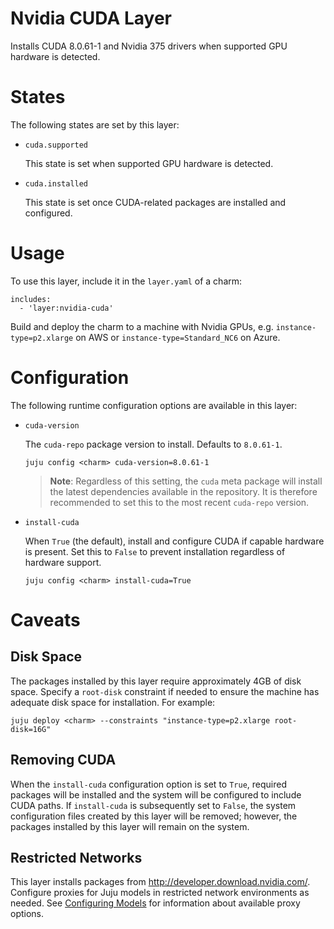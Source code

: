 # Nvidia CUDA Layer

Installs CUDA 8.0.61-1 and Nvidia 375 drivers when supported GPU hardware is
detected.


# States

The following states are set by this layer:

* `cuda.supported`

  This state is set when supported GPU hardware is detected.

* `cuda.installed`

  This state is set once CUDA-related packages are installed and configured.


# Usage

To use this layer, include it in the `layer.yaml` of a charm:

    includes:
      - 'layer:nvidia-cuda'

Build and deploy the charm to a machine with Nvidia GPUs, e.g.
`instance-type=p2.xlarge` on AWS or `instance-type=Standard_NC6` on Azure.


# Configuration

The following runtime configuration options are available in this layer:

* `cuda-version`

  The `cuda-repo` package version to install. Defaults to `8.0.61-1`.

      juju config <charm> cuda-version=8.0.61-1

  >**Note**: Regardless of this setting, the `cuda` meta package will install
  the latest dependencies available in the repository. It is therefore
  recommended to set this to the most recent `cuda-repo` version.

* `install-cuda`

  When `True` (the default), install and configure CUDA if capable hardware is
  present. Set this to `False` to prevent installation regardless of hardware
  support.

      juju config <charm> install-cuda=True


# Caveats

## Disk Space

The packages installed by this layer require approximately 4GB of disk space.
Specify a `root-disk` constraint if needed to ensure the machine has
adequate disk space for installation.  For example:

    juju deploy <charm> --constraints "instance-type=p2.xlarge root-disk=16G"

## Removing CUDA

When the `install-cuda` configuration option is set to `True`, required
packages will be installed and the system will be configured to include
CUDA paths. If `install-cuda` is subsequently set to `False`, the system
configuration files created by this layer will be removed; however, the
packages installed by this layer will remain on the system.

## Restricted Networks

This layer installs packages from http://developer.download.nvidia.com/.
Configure proxies for Juju models in restricted network environments as needed.
See [Configuring Models][] for information about available proxy options.

[Configuring Models]: https://jujucharms.com/docs/stable/models-config
